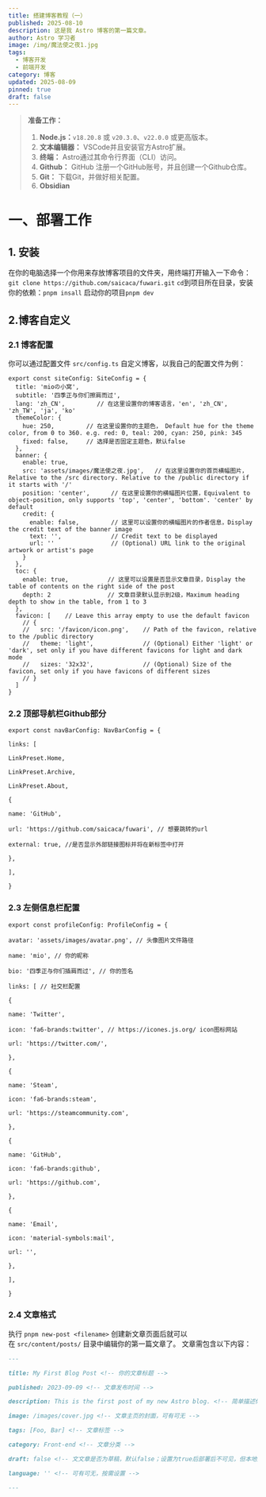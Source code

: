 ```yaml
---
title: 搭建博客教程（一）
published: 2025-08-10
description: 这是我 Astro 博客的第一篇文章。
author: Astro 学习者
image: /img/魔法使之夜1.jpg
tags:
  - 博客开发
  - 前端开发
category: 博客
updated: 2025-08-09
pinned: true
draft: false
---
```

> **准备工作：**
>
> 1. **Node.js：**`v18.20.8` 或 `v20.3.0`、`v22.0.0` 或更高版本。
> 2. **文本编辑器：**  VSCode并且安装官方Astro扩展。
> 3. **终端：** Astro通过其命令行界面（CLI）访问。
> 4. **Github：**  GitHub 注册一个GitHub账号，并且创建一个Github仓库。
> 5. **Git：** 下载Git，并做好相关配置。
> 6. **Obsidian**

# 一、部署工作

## 1. 安装

在你的电脑选择一个你用来存放博客项目的文件夹，用终端打开输入一下命令：`git clone https://github.com/saicaca/fuwari.git`
`cd`到项目所在目录，安装你的依赖：`pnpm insall`
启动你的项目`pnpm dev`

## 2.博客自定义

### 2.1 博客配置

你可以通过配置文件 `src/config.ts` 自定义博客，以我自己的配置文件为例：

```astro
export const siteConfig: SiteConfig = {
  title: 'mioの小窝',
  subtitle: '四季正与你们擦肩而过',
  lang: 'zh_CN',         // 在这里设置你的博客语言，'en', 'zh_CN', 'zh_TW', 'ja', 'ko'
  themeColor: {
    hue: 250,         // 在这里设置你的主题色， Default hue for the theme color, from 0 to 360. e.g. red: 0, teal: 200, cyan: 250, pink: 345
    fixed: false,     // 选择是否固定主题色，默认false
  },
  banner: {
    enable: true,
    src: 'assets/images/魔法使之夜.jpg',   // 在这里设置你的首页横幅图片，Relative to the /src directory. Relative to the /public directory if it starts with '/'
    position: 'center',      // 在这里设置你的横幅图片位置，Equivalent to object-position, only supports 'top', 'center', 'bottom'. 'center' by default
    credit: {
      enable: false,         // 这里可以设置你的横幅图片的作者信息，Display the credit text of the banner image
      text: '',              // Credit text to be displayed
      url: ''                // (Optional) URL link to the original artwork or artist's page
    }
  },
  toc: {
    enable: true,           // 这里可以设置是否显示文章目录，Display the table of contents on the right side of the post
    depth: 2                // 文章目录默认显示到2级，Maximum heading depth to show in the table, from 1 to 3
  },
  favicon: [    // Leave this array empty to use the default favicon
    // {
    //   src: '/favicon/icon.png',    // Path of the favicon, relative to the /public directory
    //   theme: 'light',              // (Optional) Either 'light' or 'dark', set only if you have different favicons for light and dark mode
    //   sizes: '32x32',              // (Optional) Size of the favicon, set only if you have favicons of different sizes
    // }
  ]
}
```

### 2.2 顶部导航栏Github部分

```astro
export const navBarConfig: NavBarConfig = {

links: [

LinkPreset.Home,

LinkPreset.Archive,

LinkPreset.About,

{

name: 'GitHub',

url: 'https://github.com/saicaca/fuwari', // 想要跳转的url

external: true, //是否显示外部链接图标并将在新标签中打开

},

],

}
```

### 2.3 左侧信息栏配置

```astro
export const profileConfig: ProfileConfig = {

avatar: 'assets/images/avatar.png', // 头像图片文件路径

name: 'mio', // 你的昵称

bio: '四季正与你们插肩而过', // 你的签名

links: [ // 社交栏配置

{

name: 'Twitter',

icon: 'fa6-brands:twitter', // https://icones.js.org/ icon图标网站

url: 'https://twitter.com/',

},

{

name: 'Steam',

icon: 'fa6-brands:steam',

url: 'https://steamcommunity.com',

},

{

name: 'GitHub',

icon: 'fa6-brands:github',

url: 'https://github.com',

},

{

name: 'Email',

icon: 'material-symbols:mail',

url: '',

},

],

}
```

### 2.4 文章格式

执行 `pnpm new-post <filename>` 创建新文章页面后就可以在 `src/content/posts/` 目录中编辑你的第一篇文章了。
文章需包含以下内容：

```markdown
---

title: My First Blog Post <!-- 你的文章标题 -->

published: 2023-09-09 <!-- 文章发布时间 -->

description: This is the first post of my new Astro blog. <!-- 简单描述你的文章，可有可无 -->

image: /images/cover.jpg <!-- 文章主页的封面，可有可无 -->

tags: [Foo, Bar] <!-- 文章标签 -->

category: Front-end <!-- 文章分类 -->

draft: false <!-- 文文章是否为草稿，默认false；设置为true后部署后不可见，但本地开发预览时仍可见 -->

language: '' <!-- 可有可无，按需设置 -->

---
```
